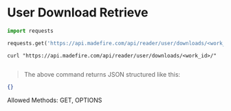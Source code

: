 # User Download Retrieve

```python
import requests

requests.get('https://api.madefire.com/api/reader/user/downloads/<work_id>/')
```

```shell
curl "https://api.madefire.com/api/reader/user/downloads/<work_id>/"
```

```javascript
```

> The above command returns JSON structured like this:

```json
{}
```

Allowed Methods: GET, OPTIONS


